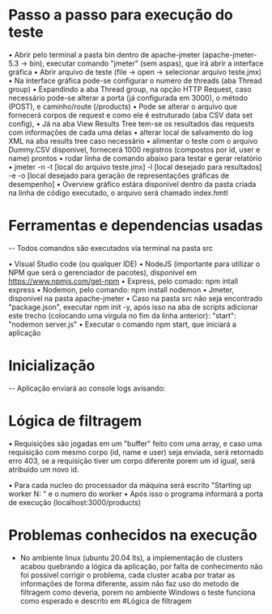 # Passo a passo para execução do teste

• Abrir pelo terminal a pasta bin dentro de apache-jmeter (apache-jmeter-5.3 -> bin), executar comando "jmeter" (sem aspas), que irá abrir a interface gráfica
• Abrir arquivo de teste (file -> open -> selecionar arquivo teste.jmx)
• Na interface gráfica pode-se configurar o numero de threads (aba Thread group)
• Expandindo a aba Thread group, na opção HTTP Request, caso necessário pode-se alterar a porta (já configurada em 3000), o método (POST), e caminho/route (/products)
• Pode se alterar o arquivo que fornecerá corpos de request e como ele é estruturado (aba CSV data set config),
• Já na aba View Results Tree tem-se os resultados das requests com informações de cada uma delas
• alterar local de salvamento do log XML na aba results tree caso necessário
• alimentar o teste com o arquivo Dummy.CSV disponivel, fornecerá 1000 registros (compostos por id, user e name) prontos
• rodar linha de comando abaixo para testar e gerar relatório
• jmeter -n -t [local do arquivo teste.jmx] -l [local desejado para resultados] -e -o [local desejado para geração de representações gráficas de desempenho]
• Overview gráfico estára disponivel dentro da pasta criada na linha de código executado, o arquivo será chamado index.hmtl

# Ferramentas e dependencias usadas
-- Todos comandos são executados via terminal na pasta src

• Visual Studio code (ou qualquer IDE)
• NodeJS (importante para utilizar o NPM que será o gerenciador de pacotes), disponivel em https://www.npmjs.com/get-npm
• Express, pelo comado: npm intall express
• Nodemon, pelo comando: npm install nodemon
• Jmeter, disponivel na pasta apache-jmeter
• Caso na pasta src não seja encontrado "package.json", executar npm init -y, após isso na aba de scripts adicionar este trecho (colocando uma virgula no fim da 
linha anterior): "start": "nodemon server.js"
• Executar o comando npm start, que iniciará a aplicação

# Inicialização
-- Aplicação enviará ao console logs avisando:

# Lógica de filtragem
• Requisições são jogadas em um "buffer" feito com uma array, e caso uma requisição com mesmo corpo (id, name e user)
seja enviada, será retornado erro 403, se a requisição tiver um corpo diferente porem um id igual, será atribuido um novo id.

• Para cada nucleo do processador da máquina será escrito "Starting up worker N: " e o numero do worker
• Após isso o programa informará a porta de execução (localhost:3000/products)

# Problemas conhecidos na execução
- No ambiente linux (ubuntu 20.04 lts), a implementação de clusters acabou quebrando a lógica da aplicação, por falta de conhecimento não foi possivel corrigir o problema,
cada cluster acaba por tratar as informações de forma diferente, assim não faz uso do metodo de filtragem como deveria,
porem no ambiente Windows o teste funciona como esperado e descrito em #Lógica de filtragem


